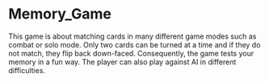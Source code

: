 # Memory_Game
This game is about matching cards in many different game modes such as combat or solo mode. Only two cards can be turned at a time and if they do not match, they flip back down-faced. Consequently, the game tests your memory in a fun way. The player can also play against AI in different difficulties.
